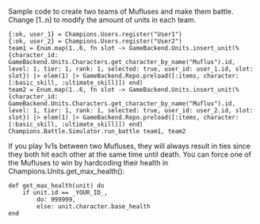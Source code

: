Sample code to create two teams of Mufluses and make them battle. Change [1..n] to modify the amount of units in each team.

```
{:ok, user_1} = Champions.Users.register("User1")
{:ok, user_2} = Champions.Users.register("User2")
team1 = Enum.map(1..6, fn slot -> GameBackend.Units.insert_unit(%{character_id: GameBackend.Units.Characters.get_character_by_name("Muflus").id, level: 1, tier: 1, rank: 1, selected: true, user_id: user_1.id, slot: slot}) |> elem(1) |> GameBackend.Repo.preload([:items, character: [:basic_skill, :ultimate_skill]]) end)
team2 = Enum.map(1..6, fn slot -> GameBackend.Units.insert_unit(%{character_id: GameBackend.Units.Characters.get_character_by_name("Muflus").id, level: 1, tier: 1, rank: 1, selected: true, user_id: user_2.id, slot: slot}) |> elem(1) |> GameBackend.Repo.preload([:items, character: [:basic_skill, :ultimate_skill]]) end)
Champions.Battle.Simulator.run_battle team1, team2
```

If you play 1v1s between two Mufluses, they will always result in ties since they both hit each other at the same time until death. You can force one of the Mufluses to win by hardcoding their health in Champions.Units.get_max_health():

```
def get_max_health(unit) do
    if unit.id == _YOUR_ID_,
        do: 999999,
        else: unit.character.base_health
end
```
